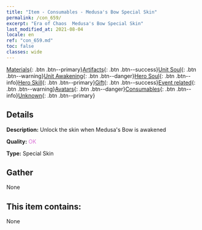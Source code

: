 ```yaml
---
title: "Item - Consumables - Medusa's Bow Special Skin"
permalink: /con_659/
excerpt: "Era of Chaos  Medusa's Bow Special Skin"
last_modified_at: 2021-08-04
locale: en
ref: "con_659.md"
toc: false
classes: wide
---
```

 [Materials](/Items/){: .btn .btn--primary}[Artifacts](/Items/Artifacts/){: .btn .btn--success}[Unit Soul](/Items/UnitSoul/){: .btn .btn--warning}[Unit Awakening](/Items/UnitAwakening/){: .btn .btn--danger}[Hero Soul](/Items/HeroSoul/){: .btn .btn--info}[Hero Skill](/Items/HeroSkill/){: .btn .btn--primary}[Gift](/Items/Gift/){: .btn .btn--success}[Event related](/Items/Events/){: .btn .btn--warning}[Avatars](/Items/Avatars/){: .btn .btn--danger}[Consumables](/Items/Consumables/){: .btn .btn--info}[Unknown](/Items/Unknown/){: .btn .btn--primary}

## Details
 **Description:** Unlock the skin when Medusa's Bow is awakened

 **Quality:** <span style="color: #DA70D6">OK</span>

 **Type:** Special Skin

## Gather

  None

## This item contains:

  None

